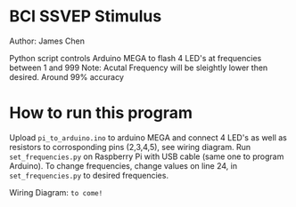 # BCI SSVEP Stimulus
Author: James Chen

Python script controls Arduino MEGA to flash 4 LED's at frequencies between 1 and 999
Note: Acutal Frequency will be sleightly lower then desired. Around 99% accuracy

 

# How to run this program
Upload `pi_to_arduino.ino` to arduino MEGA and connect 4 LED's as well as resistors to corrosponding pins (2,3,4,5), see wiring diagram. Run `set_frequencies.py` on Raspberry Pi with USB cable (same one to program Arduino). To change frequencies, change values on line 24, in `set_frequencies.py` to desired frequencies. 


Wiring Diagram:
`to come!`